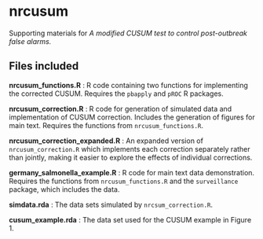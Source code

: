 # nrcusum
Supporting materials for *A modified CUSUM test to control post-outbreak false alarms.*

## Files included
**nrcusum_functions.R** : R code containing two functions for implementing the corrected CUSUM. Requires the `pbapply` and `pROC` R packages.

**nrcusum_correction.R** : R code for generation of simulated data and implementation of CUSUM correction. Includes the generation of figures for main text. Requires the functions from `nrcusum_functions.R`.

**nrcusum_correction_expanded.R** : An expanded version of `nrcusum_correction.R` which implements each correction separately rather than jointly, making it easier to explore the effects of individual corrections. 

**germany_salmonella_example.R** : R code for main text data demonstration. Requires the functions from `nrcusum_functions.R` and the `surveillance` package, which includes the data. 

**simdata.rda** : The data sets simulated by `nrcsum_correction.R`. 

**cusum_example.rda** : The data set used for the CUSUM example in Figure 1. 
